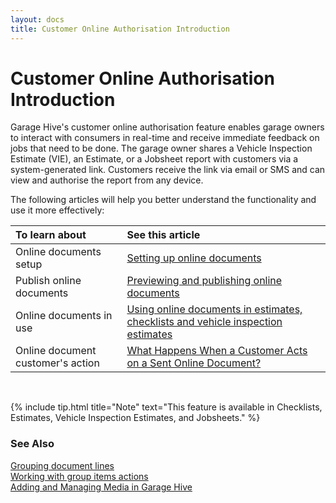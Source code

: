 ```yaml
---
layout: docs
title: Customer Online Authorisation Introduction
---
```


# Customer Online Authorisation Introduction 

Garage Hive's customer online authorisation feature enables garage owners to interact with consumers in real-time and receive immediate feedback on jobs that need to be done. The garage owner shares a Vehicle Inspection Estimate (VIE), an Estimate, or a Jobsheet report with customers via a system-generated link. Customers receive the link via email or SMS and can view and authorise the report from any device.

The following articles will help you better understand the functionality and use it more effectively:

| To learn about | See this article |
| :-------------- | :-------------- |
| Online documents setup | [Setting up online documents](garagehive-online-documents-setting-up-online-documents.html) |
| Publish online documents | [Previewing and publishing online documents](garagehive-online-documents-previewing-and-publishing-online-documents.html) |
| Online documents in use | [Using online documents in estimates, checklists and vehicle inspection estimates](garagehive-online-documents-using-online-documents-in-estimates-checklists-and-vehicle-inspection-estimates.html) |
| Online document customer's action | [What Happens When a Customer Acts on a Sent Online Document?](garagehive-online-documents-what-happens-for-customers-actions.html) |

<br>

{% include tip.html title="Note" text="This feature is available in Checklists, Estimates, Vehicle Inspection Estimates, and Jobsheets." %}
<br>

### **See Also**

[Grouping document lines](garagehive-group-items-grouping-document-lines.html) \
[Working with group items actions](garagehive-group-items-working-with-group-items-actions.html) \
[Adding and Managing Media in Garage Hive](garagehive-online-documents-adding-and-managing-media.html)
